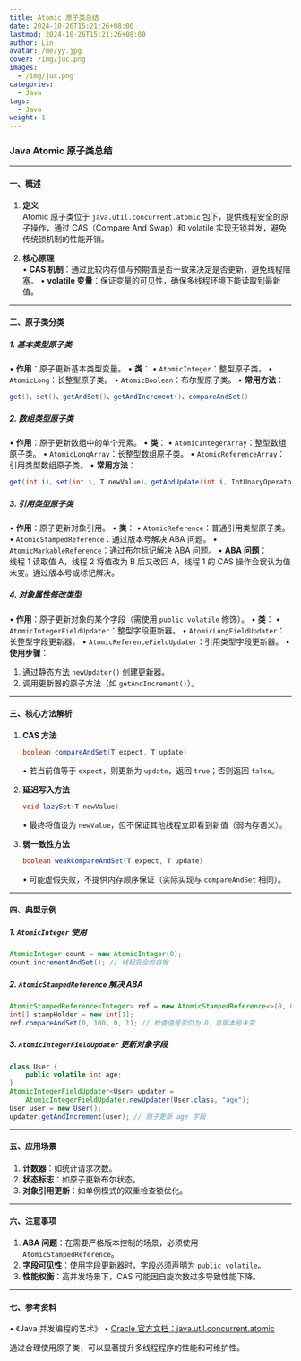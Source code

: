 ```yaml
---
title: Atomic 原子类总结
date: 2024-10-26T15:21:26+08:00
lastmod: 2024-10-26T15:21:26+08:00
author: Lin
avatar: /me/yy.jpg
cover: /img/juc.png
images:
  - /img/juc.png
categories:
  - Java
tags:
  - Java
weight: 1
---
```


### Java Atomic 原子类总结

---

#### **一、概述**
1. **定义**  
   Atomic 原子类位于 `java.util.concurrent.atomic` 包下，提供线程安全的原子操作，通过 CAS（Compare And Swap）和 volatile 实现无锁并发，避免传统锁机制的性能开销。

2. **核心原理**  
   • **CAS 机制**：通过比较内存值与预期值是否一致来决定是否更新，避免线程阻塞。
   • **volatile 变量**：保证变量的可见性，确保多线程环境下能读取到最新值。

---

#### **二、原子类分类**
##### 1. **基本类型原子类**
• **作用**：原子更新基本类型变量。
• **类**：
  • `AtomicInteger`：整型原子类。
  • `AtomicLong`：长整型原子类。
  • `AtomicBoolean`：布尔型原子类。
• **常用方法**：
  ```java
  get()、set()、getAndSet()、getAndIncrement()、compareAndSet()
  ```

##### 2. **数组类型原子类**
• **作用**：原子更新数组中的单个元素。
• **类**：
  • `AtomicIntegerArray`：整型数组原子类。
  • `AtomicLongArray`：长整型数组原子类。
  • `AtomicReferenceArray`：引用类型数组原子类。
• **常用方法**：
  ```java
  get(int i)、set(int i, T newValue)、getAndUpdate(int i, IntUnaryOperator updateFunction)
  ```

##### 3. **引用类型原子类**
• **作用**：原子更新对象引用。
• **类**：
  • `AtomicReference`：普通引用类型原子类。
  • `AtomicStampedReference`：通过版本号解决 ABA 问题。
  • `AtomicMarkableReference`：通过布尔标记解决 ABA 问题。
• **ABA 问题**：  
  线程 1 读取值 A，线程 2 将值改为 B 后又改回 A，线程 1 的 CAS 操作会误认为值未变。通过版本号或标记解决。

##### 4. **对象属性修改类型**
• **作用**：原子更新对象的某个字段（需使用 `public volatile` 修饰）。
• **类**：
  • `AtomicIntegerFieldUpdater`：整型字段更新器。
  • `AtomicLongFieldUpdater`：长整型字段更新器。
  • `AtomicReferenceFieldUpdater`：引用类型字段更新器。
• **使用步骤**：
  1. 通过静态方法 `newUpdater()` 创建更新器。
  2. 调用更新器的原子方法（如 `getAndIncrement()`）。

---

#### **三、核心方法解析**
1. **CAS 方法**  
   ```java
   boolean compareAndSet(T expect, T update)
   ```
   • 若当前值等于 `expect`，则更新为 `update`，返回 `true`；否则返回 `false`。

2. **延迟写入方法**  
   ```java
   void lazySet(T newValue)
   ```
   • 最终将值设为 `newValue`，但不保证其他线程立即看到新值（弱内存语义）。

3. **弱一致性方法**  
   ```java
   boolean weakCompareAndSet(T expect, T update)
   ```
   • 可能虚假失败，不提供内存顺序保证（实际实现与 `compareAndSet` 相同）。

---

#### **四、典型示例**
##### 1. `AtomicInteger` 使用
```java
AtomicInteger count = new AtomicInteger(0);
count.incrementAndGet(); // 线程安全的自增
```

##### 2. `AtomicStampedReference` 解决 ABA
```java
AtomicStampedReference<Integer> ref = new AtomicStampedReference<>(0, 0);
int[] stampHolder = new int[1];
ref.compareAndSet(0, 100, 0, 1); // 检查值是否仍为 0，且版本号未变
```

##### 3. `AtomicIntegerFieldUpdater` 更新对象字段
```java
class User {
    public volatile int age;
}
AtomicIntegerFieldUpdater<User> updater = 
    AtomicIntegerFieldUpdater.newUpdater(User.class, "age");
User user = new User();
updater.getAndIncrement(user); // 原子更新 age 字段
```

---

#### **五、应用场景**
1. **计数器**：如统计请求次数。
2. **状态标志**：如原子更新布尔状态。
3. **对象引用更新**：如单例模式的双重检查锁优化。

---

#### **六、注意事项**
1. **ABA 问题**：在需要严格版本控制的场景，必须使用 `AtomicStampedReference`。
2. **字段可见性**：使用字段更新器时，字段必须声明为 `public volatile`。
3. **性能权衡**：高并发场景下，CAS 可能因自旋次数过多导致性能下降。

---

#### **七、参考资料**
• 《Java 并发编程的艺术》
• [Oracle 官方文档：java.util.concurrent.atomic](https://docs.oracle.com/javase/8/docs/api/java/util/concurrent/atomic/package-summary.html)

通过合理使用原子类，可以显著提升多线程程序的性能和可维护性。
